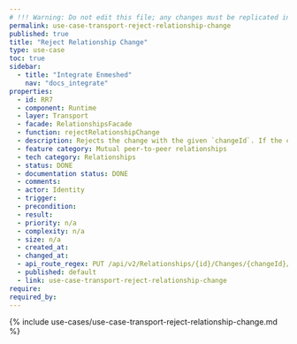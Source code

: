 ```yaml
---
# !!! Warning: Do not edit this file; any changes must be replicated in Excel !!!
permalink: use-case-transport-reject-relationship-change
published: true
title: "Reject Relationship Change"
type: use-case
toc: true
sidebar:
  - title: "Integrate Enmeshed"
    nav: "docs_integrate"
properties:
  - id: RR7
  - component: Runtime
  - layer: Transport
  - facade: RelationshipsFacade
  - function: rejectRelationshipChange
  - description: Rejects the change with the given `changeId`. If the change exists but belongs to another relationship, this call will fail and return status 404.
  - feature category: Mutual peer-to-peer relationships
  - tech category: Relationships
  - status: DONE
  - documentation status: DONE
  - comments:
  - actor: Identity
  - trigger:
  - precondition:
  - result:
  - priority: n/a
  - complexity: n/a
  - size: n/a
  - created_at:
  - changed_at:
  - api_route_regex: PUT /api/v2/Relationships/{id}/Changes/{changeId}/Reject
  - published: default
  - link: use-case-transport-reject-relationship-change
require:
required_by:
---
```


{% include use-cases/use-case-transport-reject-relationship-change.md %}
